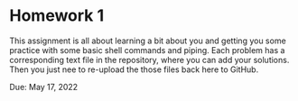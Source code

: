# Homework 1

This assignment is all about learning a bit about you and getting you some practice with some basic shell commands and piping. Each problem has a corresponding text file in the repository, where you can add your solutions. Then you just nee to re-upload the those files back here to GitHub.

Due: May 17, 2022
